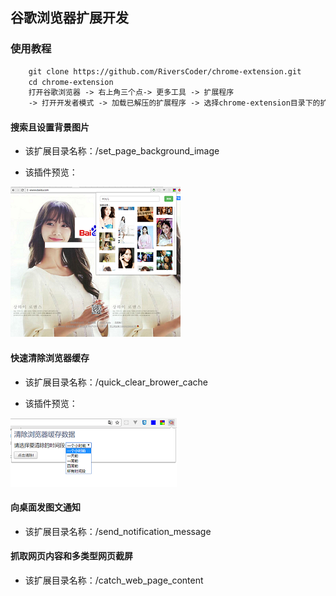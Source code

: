 ## 谷歌浏览器扩展开发

### 使用教程

```html
    git clone https://github.com/RiversCoder/chrome-extension.git
    cd chrome-extension
    打开谷歌浏览器 -> 右上角三个点-> 更多工具 -> 扩展程序
    -> 打开开发者模式 -> 加载已解压的扩展程序 -> 选择chrome-extension目录下的扩展文件夹
```

#### 搜索且设置背景图片

* 该扩展目录名称：/set_page_background_image

* 该插件预览：

![set_page_background_image_chrome_plugin](/set_page_background_image/screenshoot.png "set_page_background_image_chrome_plugin") 

#### 快速清除浏览器缓存

* 该扩展目录名称：/quick_clear_brower_cache

* 该插件预览：

![quick_clear_brower_cache_plugin](/quick_clear_brower_cache/screenshoot.png "quick_clear_brower_cache_plugin") 

#### 向桌面发图文通知

* 该扩展目录名称：/send_notification_message

#### 抓取网页内容和多类型网页截屏

* 该扩展目录名称：/catch_web_page_content
